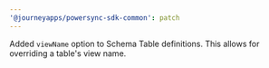 ```yaml
---
'@journeyapps/powersync-sdk-common': patch
---
```


Added `viewName` option to Schema Table definitions. This allows for overriding a table's view name.
